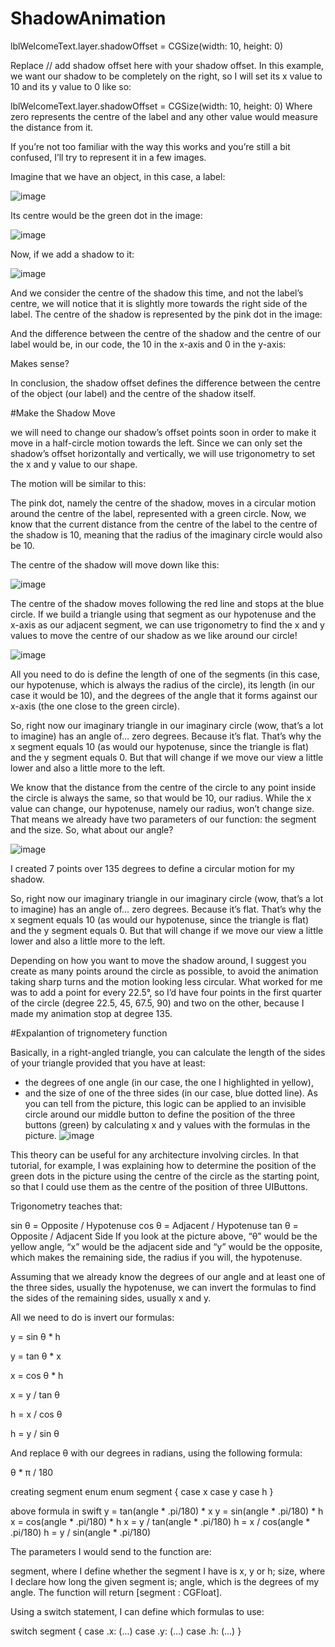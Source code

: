 # ShadowAnimation

lblWelcomeText.layer.shadowOffset = CGSize(width: 10, height: 0)

Replace // add shadow offset here with your shadow offset. In this example, we want our shadow to be completely on the right, so I will set its x value to 10 and its y value to 0 like so:

lblWelcomeText.layer.shadowOffset = CGSize(width: 10, height: 0)
Where zero represents the centre of the label and any other value would measure the distance from it.

If you’re not too familiar with the way this works and you’re still a bit confused, I’ll try to represent it in a few images.

Imagine that we have an object, in this case, a label:

![image](https://user-images.githubusercontent.com/5785670/195553226-561bd129-c76f-430d-91a9-3be1435484c8.png)

Its centre would be the green dot in the image:

![image](https://user-images.githubusercontent.com/5785670/195553305-0619b287-e994-4064-a443-7cb476598e7d.png)


Now, if we add a shadow to it:

![image](https://user-images.githubusercontent.com/5785670/195553353-9375d2dd-766a-4894-98c2-5198480c7813.png)


And we consider the centre of the shadow this time, and not the label’s centre, we will notice that it is slightly more towards the right side of the label. The centre of the shadow is represented by the pink dot in the image:


And the difference between the centre of the shadow and the centre of our label would be, in our code, the 10 in the x-axis and 0 in the y-axis:


Makes sense?

In conclusion, the shadow offset defines the difference between the centre of the object (our label) and the centre of the shadow itself.

#Make the Shadow Move

we will need to change our shadow’s offset points soon in order to make it move in a half-circle motion towards the left. Since we can only set the shadow’s offset horizontally and vertically, we will use trigonometry to set the x and y value to our shape.

The motion will be similar to this:


The pink dot, namely the centre of the shadow, moves in a circular motion around the centre of the label, represented with a green circle.
Now, we know that the current distance from the centre of the label to the centre of the shadow is 10, meaning that the radius of the imaginary circle would also be 10.

The centre of the shadow will move down like this:

![image](https://user-images.githubusercontent.com/5785670/195554060-01f9def5-5044-4d80-b27a-291c6dc418e6.png)





The centre of the shadow moves following the red line and stops at the blue circle.
If we build a triangle using that segment as our hypotenuse and the x-axis as our adjacent segment, we can use trigonometry to find the x and y values to move the centre of our shadow as we like around our circle!

![image](https://user-images.githubusercontent.com/5785670/195554118-8170da93-6250-492b-93a2-3831410c92c1.png)



All you need to do is define the length of one of the segments (in this case, our hypotenuse, which is always the radius of the circle), its length (in our case it would be 10), and the degrees of the angle that it forms against our x-axis (the one close to the green circle).



So, right now our imaginary triangle in our imaginary circle (wow, that’s a lot to imagine) has an angle of… zero degrees. Because it’s flat. That’s why the x segment equals 10 (as would our hypotenuse, since the triangle is flat) and the y segment equals 0. But that will change if we move our view a little lower and also a little more to the left.

We know that the distance from the centre of the circle to any point inside the circle is always the same, so that would be 10, our radius. While the x value can change, our hypotenuse, namely our radius, won’t change size. That means we already have two parameters of our function: the segment and the size. So, what about our angle?



![image](https://user-images.githubusercontent.com/5785670/195554433-0ab7dea9-17fe-40e3-82e9-474b7c4e3edb.png)

I created 7 points over 135 degrees to define a circular motion for my shadow.

So, right now our imaginary triangle in our imaginary circle (wow, that’s a lot to imagine) has an angle of… zero degrees. Because it’s flat. That’s why the x segment equals 10 (as would our hypotenuse, since the triangle is flat) and the y segment equals 0. But that will change if we move our view a little lower and also a little more to the left.


Depending on how you want to move the shadow around, I suggest you create as many points around the circle as possible, to avoid the animation taking sharp turns and the motion looking less circular. What worked for me was to add a point for every 22.5°, so I’d have four points in the first quarter of the circle (degree 22.5, 45, 67.5, 90) and two on the other, because I made my animation stop at degree 135.


#Expalantion of trignometery function

Basically, in a right-angled triangle, you can calculate the length of the sides of your triangle provided that you have at least:
- the degrees of one angle (in our case, the one I highlighted in yellow),
- and the size of one of the three sides (in our case, blue dotted line).
As you can tell from the picture, this logic can be applied to an invisible circle around our middle button to define the position of the three buttons (green) by calculating x and y values with the formulas in the picture.
![image](https://user-images.githubusercontent.com/5785670/195842433-8637a63f-6c92-4887-b28b-f7230529be0d.png)



This theory can be useful for any architecture involving circles. In that tutorial, for example, I was explaining how to determine the position of the green dots in the picture using the centre of the circle as the starting point, so that I could use them as the centre of the position of three UIButtons.

Trigonometry teaches that:

sin θ = Opposite / Hypotenuse
cos θ = Adjacent / Hypotenuse
tan θ = Opposite / Adjacent Side
If you look at the picture above, “θ” would be the yellow angle, “x” would be the adjacent side and “y” would be the opposite, which makes the remaining side, the radius if you will, the hypotenuse.

Assuming that we already know the degrees of our angle and at least one of the three sides, usually the hypotenuse, we can invert the formulas to find the sides of the remaining sides, usually x and y.

All we need to do is invert our formulas:

y = sin θ * h

y = tan θ * x

x = cos θ * h

x = y / tan θ

h = x / cos θ

h = y / sin θ

And replace θ with our degrees in radians, using the following formula:

θ * π / 180


creating segment enum
enum segment {
case x
case y
case h
}

above formula in swift
y = tan(angle * .pi/180) * x
y = sin(angle * .pi/180) * h
x = cos(angle * .pi/180) * h
x = y / tan(angle * .pi/180)
h = x / cos(angle * .pi/180)
h = y / sin(angle * .pi/180)

The parameters I would send to the function are:

segment, where I define whether the segment I have is x, y or h;
size, where I declare how long the given segment is;
angle, which is the degrees of my angle.
The function will return [segment : CGFloat].

Using a switch statement, I can define which formulas to use:

switch segment {
   case .x: (...)
   case .y: (...)
   case .h: (...)
}




